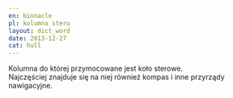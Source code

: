 ```yaml
---
en: binnacle
pl: kolumna steru
layout: dict_word
date: 2013-12-27
cat: hull
---
```


Kolumna do której przymocowane jest koło sterowe.   
Najczęściej znajduje się na niej również kompas i inne przyrządy nawigacyjne.

